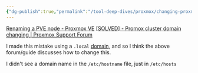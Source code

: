 ```yaml
---
{"dg-publish":true,"permalink":"/tool-deep-dives/proxmox/changing-proxmox-server-name-and-domain/","noteIcon":""}
---
```




[Renaming a PVE node - Proxmox VE](https://pve.proxmox.com/wiki/Renaming_a_PVE_node)
[[SOLVED] - Promox cluster domain changing | Proxmox Support Forum](https://forum.proxmox.com/threads/promox-cluster-domain-changing.111578/)

I made this mistake using a `.local` [domain](https://community.veeam.com/blogs-and-podcasts-57/why-using-local-as-your-domain-name-extension-is-a-bad-idea-4828), and so I think the above forum/guide discusses how to change this.

I didn't see a domain name in the `/etc/hostname` file, just in `/etc/hosts`